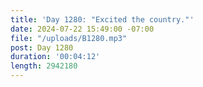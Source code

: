 ```yaml
---
title: 'Day 1280: "Excited the country."'
date: 2024-07-22 15:49:00 -07:00
file: "/uploads/B1280.mp3"
post: Day 1280
duration: '00:04:12'
length: 2942180
---
```


